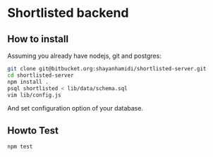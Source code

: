 # Shortlisted backend #

## How to install ##

Assuming you already have nodejs, git and postgres:

```bash
git clone git@bitbucket.org:shayanhamidi/shortlisted-server.git
cd shortlisted-server
npm install .
psql shortlisted < lib/data/schema.sql
vim lib/config.js
```
And set configuration option of your database.

## Howto Test ##
```bash
npm test
```